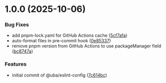 # 1.0.0 (2025-10-06)

### Bug Fixes

- add pnpm-lock.yaml for GitHub Actions cache ([5cf7afa](https://github.com/otrebu/uba-eslint-config/commit/5cf7afa61ab50ed7fbb4c5e686242f439fe21350))
- auto-format files in pre-commit hook ([0e85337](https://github.com/otrebu/uba-eslint-config/commit/0e85337d7d02dc69e8e642cd213072055b0a5f79))
- remove pnpm version from GitHub Actions to use packageManager field ([bc8747a](https://github.com/otrebu/uba-eslint-config/commit/bc8747a39b7b0a2a3c34dac5eb906dd12b567723))

### Features

- initial commit of @uba/eslint-config ([7c614bc](https://github.com/otrebu/uba-eslint-config/commit/7c614bc3a3950f97618e8b2b9bbc38c417c9c9ab))
